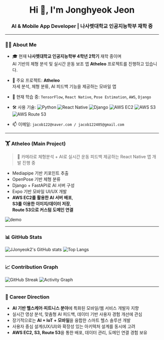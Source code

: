 <h1 align="center">Hi 👋, I'm Jonghyeok Jeon</h1>
<h3 align="center">AI & Mobile App Developer | 나사렛대학교 인공지능학부 재학 중</h3>

---

### 👨‍🎓 About Me

- 🎓 현재 **나사렛대학교 인공지능학부 4학년 2학기** 재학 중이며  
  AI 기반의 체형 분석 및 실시간 운동 보조 앱 **Atheleo** 프로젝트를 진행하고 있습니다.

- 🔭 주요 프로젝트: **Atheleo**  
  자세 분석, 체형 분류, AI 피드백 기능을 제공하는 모바일 앱

- 🌱 현재 학습 중: `TensorFlow`, `React Native`, `Pose Estimation`, `AWS`, `Django` 

- 🛠️ 사용 기술:
  ![Python](https://img.shields.io/badge/Python-3776AB?style=flat&logo=python&logoColor=white)
  ![React Native](https://img.shields.io/badge/React_Native-61DAFB?style=flat&logo=react&logoColor=black)
  ![Django](https://img.shields.io/badge/Django-092E20?style=flat&logo=django&logoColor=white)
  ![AWS EC2](https://img.shields.io/badge/AWS_EC2-FF9900?style=flat&logo=amazon-aws&logoColor=white)
  ![AWS S3](https://img.shields.io/badge/AWS_S3-569A31?style=flat&logo=amazon-s3&logoColor=white)
  ![AWS Route 53](https://img.shields.io/badge/AWS_Route_53-8C4FFF?style=flat&logo=amazon-aws&logoColor=white)

- 📫 이메일: `jacob122@naver.com / jacob122405@gmail.com`

---

### 🏋️ Atheleo (Main Project)

> 📱 카메라로 체형분석 + AI로 실시간 운동 피드백 제공하는 React Native 앱 개발 진행 중

- Mediapipe 기반 키포인트 추출
- OpenPose 기반 체형 분류
- Django + FastAPI로 AI 서버 구성
- Expo 기반 모바일 UI/UX 개발
- **AWS EC2를 활용한 AI 서버 배포**,  
  **S3를 이용한 이미지/데이터 저장**,  
  **Route 53으로 커스텀 도메인 연결**

![demo](https://github.com/JJonyeok2/Atheleo/blob/main/demo.gif)

---

### 📊 GitHub Stats

![JJonyeok2's GitHub stats](https://github-readme-stats.vercel.app/api?username=JJonyeok2&show_icons=true&theme=radical)
![Top Langs](https://github-readme-stats.vercel.app/api/top-langs/?username=JJonyeok2&layout=compact&theme=radical)

---

### 📈 Contribution Graph
![GitHub Streak](https://streak-stats.demolab.com?user=JJonyeok2&theme=radical&hide_border=true)
![Activity Graph](https://github-readme-activity-graph.vercel.app/graph?username=JJonyeok2&theme=radical&hide_border=true)

---

### 🎯 Career Direction
- **AI 기반 헬스케어·피트니스 분야**에 특화된 모바일/웹 서비스 개발자 지향
- 실시간 영상 분석, 맞춤형 AI 피드백, 데이터 기반 사용자 경험 개선에 관심
- 장기적으로는 **AI + IoT + 모바일**을 융합한 스마트 헬스 솔루션 개발
- 사용자 중심 설계(UX/UI)와 확장성 있는 아키텍처 설계를 동시에 고려
- **AWS EC2, S3, Route 53**을 통한 배포, 데이터 관리, 도메인 연결 경험 보유
